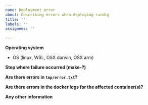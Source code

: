 ```yaml
---
name: Deployment error
about: Describing errors when deploying candig
title: ''
labels: ''
assignees: ''

---
```


**Operating system**
- OS (linux, WSL, OSX darwin, OSX arm)

**Step where failure occurred (make-?)**

**Are there errors in `tmp/error.txt`?**

**Are there errors in the docker logs for the affected container(s)?**

**Any other information**
